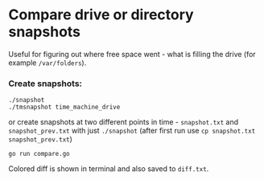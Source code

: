 # Compare drive or directory snapshots

Useful for figuring out where free space went - what is filling the drive (for example `/var/folders`).

### Create snapshots:

    ./snapshot
    ./tmsnapshot time_machine_drive

or create snapshots at two different points in time -
`snapshot.txt` and `snapshot_prev.txt` with just `./snapshot` (after first run use `cp snapshot.txt snapshot_prev.txt`)

    go run compare.go

Colored diff is shown in terminal and also saved to `diff.txt`.

